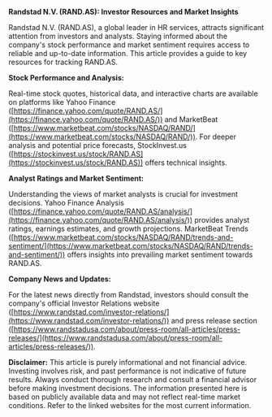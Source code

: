 **Randstad N.V. (RAND.AS): Investor Resources and Market Insights**

Randstad N.V. (RAND.AS), a global leader in HR services, attracts significant attention from investors and analysts.  Staying informed about the company's stock performance and market sentiment requires access to reliable and up-to-date information. This article provides a guide to key resources for tracking RAND.AS.

**Stock Performance and Analysis:**

Real-time stock quotes, historical data, and interactive charts are available on platforms like Yahoo Finance ([https://finance.yahoo.com/quote/RAND.AS/](https://finance.yahoo.com/quote/RAND.AS/)) and MarketBeat ([https://www.marketbeat.com/stocks/NASDAQ/RAND/](https://www.marketbeat.com/stocks/NASDAQ/RAND/)).  For deeper analysis and potential price forecasts, StockInvest.us ([https://stockinvest.us/stock/RAND.AS](https://stockinvest.us/stock/RAND.AS)) offers technical insights.

**Analyst Ratings and Market Sentiment:**

Understanding the views of market analysts is crucial for investment decisions.  Yahoo Finance Analysis ([https://finance.yahoo.com/quote/RAND.AS/analysis/](https://finance.yahoo.com/quote/RAND.AS/analysis/)) provides analyst ratings, earnings estimates, and growth projections.  MarketBeat Trends ([https://www.marketbeat.com/stocks/NASDAQ/RAND/trends-and-sentiment/](https://www.marketbeat.com/stocks/NASDAQ/RAND/trends-and-sentiment/)) offers insights into prevailing market sentiment towards RAND.AS.

**Company News and Updates:**

For the latest news directly from Randstad, investors should consult the company's official Investor Relations website ([https://www.randstad.com/investor-relations/](https://www.randstad.com/investor-relations/)) and press release section ([https://www.randstadusa.com/about/press-room/all-articles/press-releases/](https://www.randstadusa.com/about/press-room/all-articles/press-releases/)).

**Disclaimer:** This article is purely informational and not financial advice.  Investing involves risk, and past performance is not indicative of future results.  Always conduct thorough research and consult a financial advisor before making investment decisions.  The information presented here is based on publicly available data and may not reflect real-time market conditions.  Refer to the linked websites for the most current information.